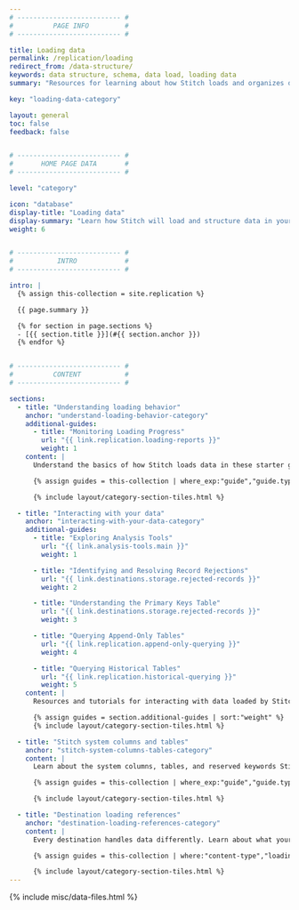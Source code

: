```yaml
---
# -------------------------- #
#          PAGE INFO         #
# -------------------------- #

title: Loading data
permalink: /replication/loading
redirect_from: /data-structure/
keywords: data structure, schema, data load, loading data
summary: "Resources for learning about how Stitch loads and organizes data into your destination."

key: "loading-data-category"

layout: general
toc: false
feedback: false


# -------------------------- #
#       HOME PAGE DATA       #
# -------------------------- #

level: "category"

icon: "database"
display-title: "Loading data"
display-summary: "Learn how Stitch will load and structure data in your destination."
weight: 6


# -------------------------- #
#           INTRO            #
# -------------------------- #

intro: |
  {% assign this-collection = site.replication %}

  {{ page.summary }}

  {% for section in page.sections %}
  - [{{ section.title }}](#{{ section.anchor }})
  {% endfor %}


# -------------------------- #
#          CONTENT           #
# -------------------------- #

sections:
  - title: "Understanding loading behavior"
    anchor: "understand-loading-behavior-category"
    additional-guides:
      - title: "Monitoring Loading Progress"
        url: "{{ link.replication.loading-reports }}"
        weight: 1
    content: |
      Understand the basics of how Stitch loads data in these starter guides.

      {% assign guides = this-collection | where_exp:"guide","guide.type contains 'loading-basics'" | concat: section.additional-guides | sort:"weight" %}

      {% include layout/category-section-tiles.html %}

  - title: "Interacting with your data"
    anchor: "interacting-with-your-data-category"
    additional-guides:
      - title: "Exploring Analysis Tools"
        url: "{{ link.analysis-tools.main }}"
        weight: 1

      - title: "Identifying and Resolving Record Rejections"
        url: "{{ link.destinations.storage.rejected-records }}"
        weight: 2

      - title: "Understanding the Primary Keys Table"
        url: "{{ link.destinations.storage.rejected-records }}"
        weight: 3

      - title: "Querying Append-Only Tables"
        url: "{{ link.replication.append-only-querying }}"
        weight: 4

      - title: "Querying Historical Tables"
        url: "{{ link.replication.historical-querying }}"
        weight: 5
    content: |
      Resources and tutorials for interacting with data loaded by Stitch into your destination.

      {% assign guides = section.additional-guides | sort:"weight" %}
      {% include layout/category-section-tiles.html %}

  - title: "Stitch system columns and tables"
    anchor: "stitch-system-columns-tables-category"
    content: |
      Learn about the system columns, tables, and reserved keywords Stitch uses to load data.

      {% assign guides = this-collection | where_exp:"guide","guide.type contains 'system'" | sort:"weight" %}

      {% include layout/category-section-tiles.html %}

  - title: "Destination loading references"
    anchor: "destination-loading-references-category"
    content: |
      Every destination handles data differently. Learn about what your destination supports, what it doesn't, and how Stitch will load your data as a result in these detailed references.

      {% assign guides = this-collection | where:"content-type","loading-reference" | sort: "display_name" %}

      {% include layout/category-section-tiles.html %}
---
```

{% include misc/data-files.html %}